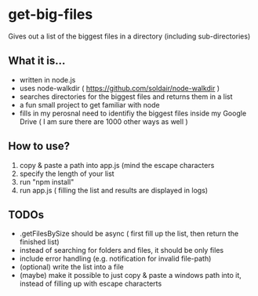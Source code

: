 # get-big-files
Gives out a list of the biggest files in a directory (including sub-directories)

## What it is...
- written in node.js
- uses node-walkdir ( https://github.com/soldair/node-walkdir )
- searches directories for the biggest files and returns them in a list
- a fun small project to get familiar with node
- fills in my perosnal need to identifiy the biggest files inside my Google Drive ( I am sure there are 1000 other ways as well )

## How to use?
1. copy & paste a path into app.js (mind the escape characters
2. specify the length of your list
3. run "npm install" 
4. run app.js ( filling the list and results are displayed in logs)

## TODOs
- .getFilesBySize should be async ( first fill up the list, then return the finished list)
- instead of searching for folders and files, it should be only files
- include error handling (e.g. notification for invalid file-path)
- (optional) write the list into a file
- (maybe) make it possible to just copy & paste a windows path into it, instead of filling up with escape characterts
